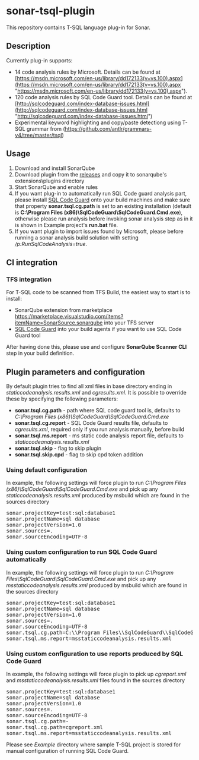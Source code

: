# sonar-tsql-plugin
This repository contains T-SQL language plug-in for Sonar.

## Description ##
Currently plug-in supports:

- 14 code analysis rules by Microsoft. Details can be found at [https://msdn.microsoft.com/en-us/library/dd172133(v=vs.100).aspx](https://msdn.microsoft.com/en-us/library/dd172133(v=vs.100).aspx "https://msdn.microsoft.com/en-us/library/dd172133(v=vs.100).aspx").
- 120 code analysis rules by SQL Code Guard tool. Details can be found at [http://sqlcodeguard.com/index-database-issues.html](http://sqlcodeguard.com/index-database-issues.html "http://sqlcodeguard.com/index-database-issues.html")
- Experimental keyword highlighting and copy/paste detectiong using T-SQL grammar from (https://github.com/antlr/grammars-v4/tree/master/tsql)


 

## Usage ##

1. Download and install SonarQube
2. Download plugin from the [releases](https://github.com/gretard/sonar-tsql-plugin/releases) and copy it to sonarqube's extensions\plugins directory
3. Start SonarQube and enable rules
4. If you want plug-in to automatically run SQL Code guard analysis part, please install [SQL Code Guard](http://sqlcodeguard.com/ "SQL Code Guard") onto your build machines and make sure that property **sonar.tsql.cg.path** is set to an existing installation (default is **C:\\Program Files (x86)\\SqlCodeGuard\\SqlCodeGuard.Cmd.exe**), otherwise please run analysis before invoking sonar analysis step as in it is shown in Example project's **run.bat** file.
5. If you want plugin to import issues found by Microsoft, please before running a sonar analysis build solution with setting */p:RunSqlCodeAnalysis=true*. 

## CI integration ##
### TFS integration ###

For T-SQL code to be scanned from TFS Build, the easiest way to start is to install:

 - SonarQube extension from marketplace https://marketplace.visualstudio.com/items?itemName=SonarSource.sonarqube into your TFS server
 - [SQL Code Guard](http://sqlcodeguard.com/ "SQL Code Guard") into your build agents if you want to use SQL Code Guard tool

After having done this, please use and configure **SonarQube Scanner CLI** step in your build definition. 


## Plugin parameters and configuration ##
By default plugin tries to find all xml files in base directory ending in *staticcodeanalysis.results.xml* and *cgresults.xml*. It is possible to override these by specifying the following parameters:

- **sonar.tsql.cg.path** - path where SQL code guard tool is, defaults to *C:\\Program Files (x86)\\SqlCodeGuard\\SqlCodeGuard.Cmd.exe*
- **sonar.tsql.cg.report** - SQL Code Guard results file, defaults to *cgresults.xml*, required only if you run analysis manually, before build
- **sonar.tsql.ms.report** - ms static code analysis report file, defaults to *staticcodeanalysis.results.xml*
- **sonar.tsql.skip** - flag to skip plugin
- **sonar.tsql.skip.cpd** - flag to skip cpd token addition

### Using default configuration ###
In example, the following settings will force plugin to run *C:\\Program Files (x86)\\SqlCodeGuard\\SqlCodeGuard.Cmd.exe* and pick up any *staticcodeanalysis.results.xml* produced by msbuild which are found in the sources directory
<pre>
sonar.projectKey=test:sql:database1
sonar.projectName=sql database
sonar.projectVersion=1.0
sonar.sources=.
sonar.sourceEncoding=UTF-8
</pre>

### Using custom configuration to run SQL Code Guard automatically  ###
In example, the following settings will force plugin to run *C:\\Program Files\\SqlCodeGuard\\SqlCodeGuard.Cmd.exe* and pick up any *msstaticcodeanalysis.results.xml* produced by msbuild which are found in the sources directory
<pre>
sonar.projectKey=test:sql:database1
sonar.projectName=sql database
sonar.projectVersion=1.0
sonar.sources=.
sonar.sourceEncoding=UTF-8
sonar.tsql.cg.path=C:\\Program Files\\SqlCodeGuard\\SqlCodeGuard.Cmd.exe
sonar.tsql.ms.report=msstaticcodeanalysis.results.xml
</pre>

### Using custom configuration to use reports produced by SQL Code Guard ###
In example, the following settings will force plugin to pick up *cgreport.xml*  and *msstaticcodeanalysis.results.xml* files  found in the sources directory
<pre>
sonar.projectKey=test:sql:database1
sonar.projectName=sql database
sonar.projectVersion=1.0
sonar.sources=.
sonar.sourceEncoding=UTF-8
sonar.tsql.cg.path=-
sonar.tsql.cg.path=cgreport.xml
sonar.tsql.ms.report=msstaticcodeanalysis.results.xml
</pre>

Please see *Example* directory where sample T-SQL project is stored for manual configuration of running SQL Code Guard.

